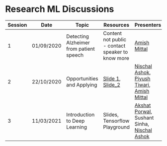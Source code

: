# Research ML Discussions

| Session | Date | Topic| Resources | Presenters
|---------|------|------|-----------|-----------
|1 | 01/09/2020 | Detecting Alzheimer from patient speech | Content not public - contact speaker to know more | [Amish Mittal](https://github.com/fliptrail)|
|2 | 22/10/2020 | Opportunities and Applying | [Slide 1](https://docs.google.com/presentation/d/115lgdTEzNGqNhj1V9JrQLlMH5eKMPtTxLJtWenr56GA/edit?usp=sharing), [Slide_2](https://docs.google.com/presentation/d/18LXCTfvI_B9oKo-yZnVZbmRgLTioQ7BrS8VSbJoorEE/edit?usp=sharing)| [Nischal Ashok](https://github.com/Nish-19), [Piyush Tiwari](https://github.com/thebackpropogator), [Amish Mittal](https://github.com/fliptrail)|
|3 | 11/03/2021 | Introduction to Deep Learning | Slides, Tensorflow Playground| [Akshat Porwal](https://github.com/Akshat05-tech), Sushant Sinha, [Nischal Ashok](https://github.com/Nish-19)|
